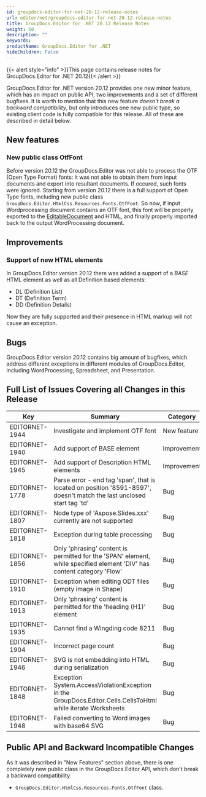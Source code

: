 ```yaml
---
id: groupdocs-editor-for-net-20-12-release-notes
url: editor/net/groupdocs-editor-for-net-20-12-release-notes
title: GroupDocs.Editor for .NET 20.12 Release Notes
weight: 50
description: ""
keywords: 
productName: GroupDocs.Editor for .NET
hideChildren: False
---
```

{{< alert style="info" >}}This page contains release notes for GroupDocs.Editor for .NET 20.12{{< /alert >}}

GroupDocs.Editor for .NET version 20.12 provides one new minor feature, which has an impact on public API, two improvements and a set of different bugfixes. It is worth to mention that this new feature _doesn't break a backward compatibility_, but only introduces one new public type, so existing client code is fully compatible for this release. All of these are described in detail below.

## New features

### New public class OtfFont

Before version 20.12 the GroupDocs.Editor was not able to process the OTF (Open Type Format) fonts: it was not able to obtain them from input documents and export into resultant documents. If occured, such fonts were ignored. Starting from version 20.12 there is a full support of Open Type fonts, including new public class `GroupDocs.Editor.HtmlCss.Resources.Fonts.OtfFont`. So now, if input Wordprocessing document contains an OTF font, this font will be properly exported to the [EditableDocument](https://apireference.groupdocs.com/net/editor/groupdocs.editor/editabledocument) and HTML, and finally properly imported back to the output WordProcessing document.

## Improvements

### Support of new HTML elements

In GroupDocs.Editor version 20.12 there was added a support of a _BASE_ HTML element as well as all Definition based elements:
* DL (Definition List)
* DT (Definition Term)
* DD (Definition Details)

Now they are fully supported and their presence in HTML markup will not cause an exception.


## Bugs

GroupDocs.Editor version 20.12 contains big amount of bugfixes, which address different exceptions in different modules of GroupDocs.Editor, including WordProcessing, Spreadsheet, and Presentation.

## Full List of Issues Covering all Changes in this Release

| Key | Summary | Category |
| --- | --- | --- |
| EDITORNET-1944 | Investigate and implement OTF font | New feature |
| EDITORNET-1940 | Add support of BASE element | Improvement |
| EDITORNET-1945 | Add support of Description HTML elements | Improvement |
| EDITORNET-1778 | Parse error - end tag 'span', that is located on position '8591-8597', doesn't match the last unclosed start tag 'td' | Bug |
| EDITORNET-1807 | Node type of 'Aspose.Slides.xxx' currently are not supported | Bug |
| EDITORNET-1818 | Exception during table processing | Bug |
| EDITORNET-1856 | Only 'phrasing' content is permitted for the 'SPAN' element, while specified element 'DIV' has content category 'Flow' | Bug |
| EDITORNET-1910 | Exception when editing ODT files (empty image in Shape) | Bug |
| EDITORNET-1913 | Only 'phrasing' content is permitted for the 'heading (H1)' element | Bug |
| EDITORNET-1935 | Cannot find a Wingding code 8211 | Bug |
| EDITORNET-1904 | Incorrect page count | Bug |
| EDITORNET-1946 | SVG is not embedding into HTML during serialization | Bug |
| EDITORNET-1848 | Exception System.AccessViolationException in the GroupDocs.Editor.Cells.CellsToHtml while iterate Worksheets | Bug |
| EDITORNET-1948 | Failed converting to Word images with base64 SVG | Bug |

## Public API and Backward Incompatible Changes

As it was described in "New Features" section above, there is one completely new public class in the GroupDocs.Editor API, which don't break a backward compatibility.

* `GroupDocs.Editor.HtmlCss.Resources.Fonts.OtfFont` class.
